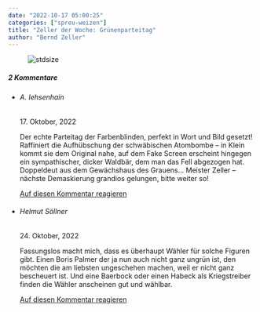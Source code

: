 ```yaml
---
date: "2022-10-17 05:00:25"
categories: ["spreu-weizen"]
title: "Zeller der Woche: Grünenparteitag"
author: "Bernd Zeller"
---
```



<figure>
<img src="https://www.publicomag.com/wp-content/uploads/2022/10/Grünenparteitag-1320x937.jpg" alt=stdsize>
</figure>


<!--more-->
<h5 class="comments-h">
2 Kommentare </h5>
<ul class="commentlist">
<li class="comment even thread-even depth-1 clearfix" id="li-comment-118770">
<h6 class="author">A. Iehsenhain</h6> <span class="date">17. Oktober, 2022</span>



Der echte Parteitag der Farbenblinden, perfekt in Wort und Bild gesetzt! Raffiniert die Aufhübschung der schwäbischen Atombombe &#8211; in Klein kommt sie dem Original nahe, auf dem Fake Screen erscheint hingegen ein sympathischer, dicker Waldbär, dem man das Fell abgezogen hat. Doppeldeut aus dem Gewächshaus des Grauens&#8230; Meister Zeller &#8211; nächste Demaskierung grandios gelungen, bitte weiter so!

<a rel="nofollow" class="comment-reply-link" href="#comment-118770" data-commentid="118770" data-postid="16242" data-belowelement="comment-118770" data-respondelement="respond" data-replyto="Antworte auf A. Iehsenhain" aria-label="Antworte auf A. Iehsenhain">Auf diesen Kommentar reagieren</a> 


</li>
<li class="comment odd alt thread-odd thread-alt depth-1 clearfix" id="li-comment-118782">
<h6 class="author">Helmut Söllner</h6> <span class="date">24. Oktober, 2022</span>



Fassungslos macht mich, dass es überhaupt Wähler für solche Figuren gibt. Einen Boris Palmer der ja nun auch nicht ganz ungrün ist, den möchten die am liebsten ungeschehen machen, weil er nicht ganz bescheuert ist. Und eine Baerbock oder einen Habeck als Kriegstreiber finden die Wähler anscheinen gut und wählbar.

<a rel="nofollow" class="comment-reply-link" href="#comment-118782" data-commentid="118782" data-postid="16242" data-belowelement="comment-118782" data-respondelement="respond" data-replyto="Antworte auf Helmut Söllner" aria-label="Antworte auf Helmut Söllner">Auf diesen Kommentar reagieren</a> 


</li>
</ul>
